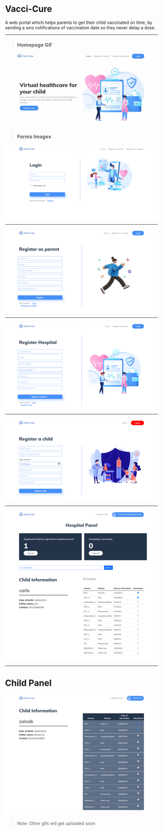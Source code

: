 # Vacci-Cure

A web portal which helps parents to get their child vaccinated on time, by sending a sms notifications of vaccination date so they never delay a dose.

---

> ### Homepage Gif

![Homepage Gif](./screenshots/home.gif)

> ### Forms Images

![Login page screenshot](./screenshots/login.png)

---

![Parent registration](./screenshots/addParents.png)

---

![hospital registration](./screenshots/addHospital.png)

---

![child registration](./screenshots/addChild.png)

---

![Hospital Panel](./screenshots/hospitalPanel.png)

---

# Child Panel

![Hospital Panel](./screenshots/parentsPanel.png)

> Note: Other gifs will get uploaded soon
